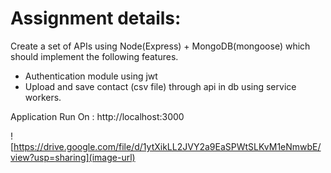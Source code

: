 # Assignment details:

Create a set of APIs using Node(Express) + MongoDB(mongoose) which should implement
the following features.

- Authentication module using jwt
- Upload and save contact (csv file) through api in db using service workers.


Application Run On : http://localhost:3000

![https://drive.google.com/file/d/1ytXikLL2JVY2a9EaSPWtSLKvM1eNmwbE/view?usp=sharing](image-url)


